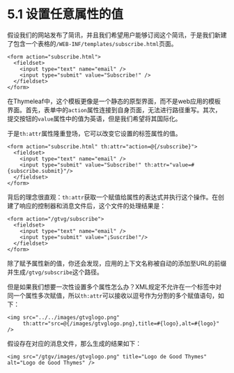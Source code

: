 # 5.1 设置任意属性的值
假设我们的网站发布了简讯，并且我们希望用户能够订阅这个简讯，于是我们新建了包含一个表格的`/WEB-INF/templates/subscribe.html`页面。

```
<form action="subscribe.html">
  <fieldset>
    <input type="text" name="email" />
    <input type="submit" value="Subscribe!" />
  </fieldset>
</form>
```
在Thymeleaf中，这个模板更像是一个静态的原型界面，而不是web应用的模板界面。首先，表单中的`action`属性连接到自身页面，无法进行路径重写。其次，提交按钮的`value`属性中的值为英语，但是我们希望将其国际化。

于是`th:attr`属性隆重登场，它可以改变它设置的标签属性的值。
```
<form action="subscribe.html" th:attr="action=@{/subscribe}">
  <fieldset>
    <input type="text" name="email" />
    <input type="submit" value="Subscribe!" th:attr="value=#{subscribe.submit}"/>
  </fieldset>
</form>
```
背后的理念很直观：`th:attr`获取一个赋值给属性的表达式并执行这个操作。在创建了响应的控制器和消息文件后，这个文件的处理结果是：
```
<form action="/gtvg/subscribe">
  <fieldset>
    <input type="text" name="email" />
    <input type="submit" value="¡Suscríbe!"/>
  </fieldset>
</form>
```
除了赋予属性新的值，你还会发现，应用的上下文名称被自动的添加至URL的前缀并生成`/gtvg/subscribe`这个路径。

但是如果我们想要一次性设置多个属性怎么办？XML规定不允许在一个标签中对同一个属性多次赋值，所以`th:attr`可以接收以逗号作为分割的多个赋值语句，如下：
```
<img src="../../images/gtvglogo.png"
     th:attr="src=@{/images/gtvglogo.png},title=#{logo},alt=#{logo}" />
```
假设存在对应的消息文件，那么生成的结果如下：
```
<img src="/gtgv/images/gtvglogo.png" title="Logo de Good Thymes" alt="Logo de Good Thymes" />

```
